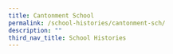 ```yaml
---
title: Cantonment School
permalink: /school-histories/cantonment-sch/
description: ""
third_nav_title: School Histories
---
```

